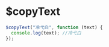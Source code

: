 # $copyText

<ContainerBox title="介绍">
<template #desc>
只能通过事件触发才能复制成功
</template>
</ContainerBox>

<ContainerBox title="基础用法">

```js
$copyText("冷弋白", function (text) {
  console.log(text); //冷弋白
});
```

<ShowCode>
<template #codes>

```js
export function $copyText(text, fn = () => {}) {
  const textarea = document.createElement("textarea");
  textarea.value = text;
  document.body.appendChild(textarea);
  textarea.select();
  document.execCommand("copy");
  document.body.removeChild(textarea);
  fn(text);
}
```

</template>
</ShowCode>
</ContainerBox>

<ContainerBox title="Params">
<template #desc>

| 参数 | 说明                                                 | 类型             |
| ---- | ---------------------------------------------------- | ---------------- |
| str  | 传递要复制的值                                       | String \| Number |
| fn   | 复制成功后将会调用，并可以接收参数，参数为复制的内容 |                  |

</template>
</ContainerBox>
